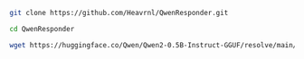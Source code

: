 ```bash
git clone https://github.com/Heavrnl/QwenResponder.git
```

```bash
cd QwenResponder
```

```bash
wget https://huggingface.co/Qwen/Qwen2-0.5B-Instruct-GGUF/resolve/main/qwen2-0_5b-instruct-q4_0.gguf
```
